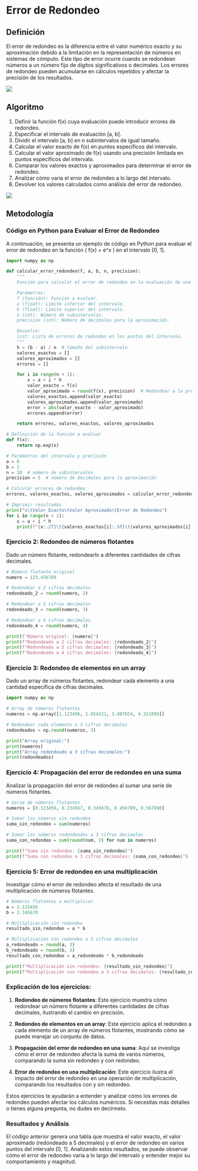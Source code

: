 # Error de Redondeo
## Definición
El error de redondeo es la diferencia entre el valor numérico exacto y su aproximación debido a la limitación en la representación de números en sistemas de cómputo. Este tipo de error ocurre cuando se redondean números a un número fijo de dígitos significativos o decimales. Los errores de redondeo pueden acumularse en cálculos repetidos y afectar la precisión de los resultados.

![](https://github.com/Mexta46/Metodos_Numericos_Tema4/blob/main/Imagenes/Imagenes_tema1/error.png)

## Algoritmo
1. Definir la función f(x) cuya evaluación puede introducir errores de redondeo.
2. Especificar el intervalo de evaluación [a, b].
3. Dividir el intervalo [a, b] en n subintervalos de igual tamaño.
4. Calcular el valor exacto de f(x) en puntos específicos del intervalo.
5. Calcular el valor aproximado de f(x) usando una precisión limitada en puntos específicos del intervalo.
6. Comparar los valores exactos y aproximados para determinar el error de redondeo.
7. Analizar cómo varía el error de redondeo a lo largo del intervalo.
8. Devolver los valores calculados como análisis del error de redondeo.

![](https://github.com/Mexta46/Metodos_Numericos_Tema4/blob/main/Imagenes/Imagenes_tema1/errorf.png)

## Metodología

### Código en Python para Evaluar el Error de Redondeo
A continuación, se presenta un ejemplo de código en Python para evaluar el error de redondeo en la función \( f(x) = e^x \) en el intervalo [0, 1].

```python
import numpy as np

def calcular_error_redondeo(f, a, b, n, precision):
    """
    Función para calcular el error de redondeo en la evaluación de una función f(x) en el intervalo [a, b].

    Parámetros:
    f (función): Función a evaluar.
    a (float): Límite inferior del intervalo.
    b (float): Límite superior del intervalo.
    n (int): Número de subintervalos.
    precision (int): Número de decimales para la aproximación.

    Devuelve:
    list: Lista de errores de redondeo en los puntos del intervalo.
    """
    h = (b - a) / n  # tamaño del subintervalo
    valores_exactos = []
    valores_aproximados = []
    errores = []

    for i in range(n + 1):
        x = a + i * h
        valor_exacto = f(x)
        valor_aproximado = round(f(x), precision)  # Redondear a la precisión especificada
        valores_exactos.append(valor_exacto)
        valores_aproximados.append(valor_aproximado)
        error = abs(valor_exacto - valor_aproximado)
        errores.append(error)

    return errores, valores_exactos, valores_aproximados

# Definición de la función a evaluar
def f(x):
    return np.exp(x)

# Parámetros del intervalo y precisión
a = 0
b = 1
n = 10  # número de subintervalos
precision = 5  # número de decimales para la aproximación

# Calcular errores de redondeo
errores, valores_exactos, valores_aproximados = calcular_error_redondeo(f, a, b, n, precision)

# Imprimir resultados
print("x\tValor Exacto\tValor Aproximado\tError de Redondeo")
for i in range(n + 1):
    x = a + i * h
    print(f"{x:.2f}\t{valores_exactos[i]:.5f}\t{valores_aproximados[i]:.5f}\t{errores[i]:.5f}")
```

### Ejercicio 2: Redondeo de números flotantes
Dado un número flotante, redondearlo a diferentes cantidades de cifras decimales.

```python
# Número flotante original
numero = 123.456789

# Redondear a 2 cifras decimales
redondeado_2 = round(numero, 2)

# Redondear a 3 cifras decimales
redondeado_3 = round(numero, 3)

# Redondear a 4 cifras decimales
redondeado_4 = round(numero, 4)

print(f"Número original: {numero}")
print(f"Redondeado a 2 cifras decimales: {redondeado_2}")
print(f"Redondeado a 3 cifras decimales: {redondeado_3}")
print(f"Redondeado a 4 cifras decimales: {redondeado_4}")
```

### Ejercicio 3: Redondeo de elementos en un array
Dado un array de números flotantes, redondear cada elemento a una cantidad específica de cifras decimales.

```python
import numpy as np

# Array de números flotantes
numeros = np.array([1.123456, 2.654321, 3.987654, 4.321098])

# Redondear cada elemento a 3 cifras decimales
redondeados = np.round(numeros, 3)

print("Array original:")
print(numeros)
print("Array redondeado a 3 cifras decimales:")
print(redondeados)
```

### Ejercicio 4: Propagación del error de redondeo en una suma
Analizar la propagación del error de redondeo al sumar una serie de números flotantes.

```python
# Serie de números flotantes
numeros = [0.123456, 0.234567, 0.345678, 0.456789, 0.567890]

# Sumar los números sin redondeo
suma_sin_redondeo = sum(numeros)

# Sumar los números redondeados a 3 cifras decimales
suma_con_redondeo = sum(round(num, 3) for num in numeros)

print(f"Suma sin redondeo: {suma_sin_redondeo}")
print(f"Suma con redondeo a 3 cifras decimales: {suma_con_redondeo}")
```

### Ejercicio 5: Error de redondeo en una multiplicación
Investigar cómo el error de redondeo afecta el resultado de una multiplicación de números flotantes.

```python
# Números flotantes a multiplicar
a = 1.123456
b = 2.345678

# Multiplicación sin redondeo
resultado_sin_redondeo = a * b

# Multiplicación con redondeo a 3 cifras decimales
a_redondeado = round(a, 3)
b_redondeado = round(b, 3)
resultado_con_redondeo = a_redondeado * b_redondeado

print(f"Multiplicación sin redondeo: {resultado_sin_redondeo}")
print(f"Multiplicación con redondeo a 3 cifras decimales: {resultado_con_redondeo}")
```

### Explicación de los ejercicios:

1. **Redondeo de números flotantes**: Este ejercicio muestra cómo redondear un número flotante a diferentes cantidades de cifras decimales, ilustrando el cambio en precisión.

2. **Redondeo de elementos en un array**: Este ejercicio aplica el redondeo a cada elemento de un array de números flotantes, mostrando cómo se puede manejar un conjunto de datos.

3. **Propagación del error de redondeo en una suma**: Aquí se investiga cómo el error de redondeo afecta la suma de varios números, comparando la suma sin redondeo y con redondeo.

4. **Error de redondeo en una multiplicación**: Este ejercicio ilustra el impacto del error de redondeo en una operación de multiplicación, comparando los resultados con y sin redondeo.

Estos ejercicios te ayudarán a entender y analizar cómo los errores de redondeo pueden afectar los cálculos numéricos. Si necesitas más detalles o tienes alguna pregunta, no dudes en decírmelo.


### Resultados y Análisis
El código anterior genera una tabla que muestra el valor exacto, el valor aproximado (redondeado a 5 decimales) y el error de redondeo en varios puntos del intervalo [0, 1]. Analizando estos resultados, se puede observar cómo el error de redondeo varía a lo largo del intervalo y entender mejor su comportamiento y magnitud.


